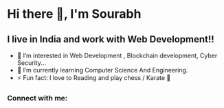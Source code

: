 # Hi there 👋, I'm Sourabh  

## I live in India and work with Web Development!!
- 👀 I’m interested in Web Development , Blockchain development, Cyber Security...
- 🌱 I’m currently learning Computer Science And Engineering.
- ⚡ Fun fact: I love to Reading and play chess / Karate 🤣
<!-- - 👯 I’m looking to collaborate with other content creators -->
<!-- - 🥅 2022 Goals: Learn more about web3 -->
<!-- - 😻 Check out the NFT collection I created -->

### Connect with me:
